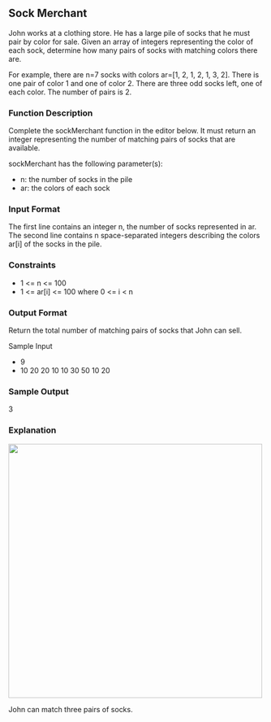 ## Sock Merchant

John works at a clothing store. He has a large pile of socks that he must pair by color for sale. Given an array of integers representing the color of each sock, determine how many pairs of socks with matching colors there are.

For example, there are n=7 socks with colors ar=[1, 2, 1, 2, 1, 3, 2]. There is one pair of color 1 and one of color 2. There are three odd socks left, one of each color. The number of pairs is 2.

### Function Description

Complete the sockMerchant function in the editor below. It must return an integer representing the number of matching pairs of socks that are available.

sockMerchant has the following parameter(s):

- n: the number of socks in the pile
- ar: the colors of each sock

### Input Format

The first line contains an integer n, the number of socks represented in ar.
The second line contains n space-separated integers describing the colors ar[i] of the socks in the pile.

### Constraints

- 1 <= n <= 100
- 1 <= ar[i] <= 100 where 0 <= i < n

### Output Format

Return the total number of matching pairs of socks that John can sell.

Sample Input

- 9
- 10 20 20 10 10 30 50 10 20

### Sample Output

3

### Explanation

<img src="..resources/images/sock-merchant.png" width="500">

John can match three pairs of socks.
